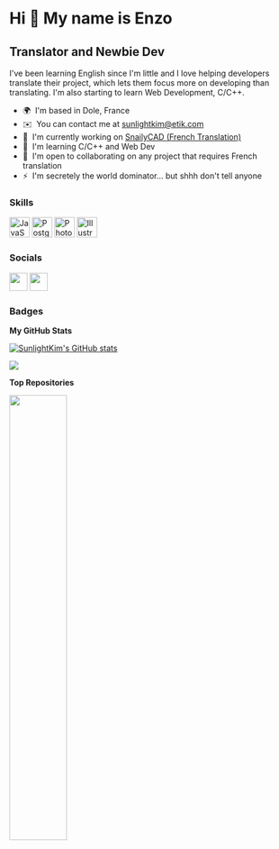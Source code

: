 Hi 👋 My name is Enzo
=====================

Translator and Newbie Dev
-------------------------

I've been learning English since I'm little and I love helping developers translate their project, which lets them focus more on developing than translating. I'm also starting to learn Web Development, C/C++.

* 🌍  I'm based in Dole, France
* ✉️  You can contact me at [sunlightkim@etik.com](mailto:sunlightkim@etik.com)
* 🚀  I'm currently working on [SnailyCAD (French Translation)](http://github.com/SnailyCAD/snaily-cadv4)
* 🧠  I'm learning C/C++ and Web Dev
* 🤝  I'm open to collaborating on any project that requires French translation
* ⚡  I'm secretely the world dominator... but shhh don't tell anyone

### Skills

<p align="left">
<a href="https://developer.mozilla.org/en-US/docs/Web/JavaScript" target="_blank" rel="noreferrer"><img src="https://raw.githubusercontent.com/danielcranney/readme-generator/main/public/icons/skills/javascript-colored.svg" width="36" height="36" alt="JavaScript" /></a>
<a href="https://www.postgresql.org/" target="_blank" rel="noreferrer"><img src="https://raw.githubusercontent.com/danielcranney/readme-generator/main/public/icons/skills/postgresql-colored.svg" width="36" height="36" alt="PostgreSQL" /></a>
<a href="https://www.adobe.com/uk/products/photoshop.html" target="_blank" rel="noreferrer"><img src="https://raw.githubusercontent.com/danielcranney/readme-generator/main/public/icons/skills/photoshop-colored.svg" width="36" height="36" alt="Photoshop" /></a>
<a href="https://www.adobe.com/uk/products/illustrator.html" target="_blank" rel="noreferrer"><img src="https://raw.githubusercontent.com/danielcranney/readme-generator/main/public/icons/skills/illustrator-colored.svg" width="36" height="36" alt="Illustrator" /></a>
</p>


### Socials

<p align="left"> <a href="https://discord.com/users/936337363158859806" target="_blank" rel="noreferrer"><img src="https://raw.githubusercontent.com/danielcranney/readme-generator/main/public/icons/socials/discord.svg" width="32" height="32" /></a> <a href="https://www.github.com/SunlightKim" target="_blank" rel="noreferrer"><img src="https://raw.githubusercontent.com/danielcranney/readme-generator/main/public/icons/socials/github.svg" width="32" height="32" /></a></p>

### Badges

<b>My GitHub Stats</b>

<a href="http://www.github.com/SunlightKim"><img src="https://github-readme-stats.vercel.app/api?username=SunlightKim&show_icons=true&hide=&count_private=true&title_color=0891b2&text_color=ffffff&icon_color=0891b2&bg_color=1c1917&hide_border=true&show_icons=true" alt="SunlightKim's GitHub stats" /></a>

<a href="http://www.github.com/SunlightKim"><img src="https://github-readme-streak-stats.herokuapp.com/?user=SunlightKim&stroke=ffffff&background=1c1917&ring=0891b2&fire=0891b2&currStreakNum=ffffff&currStreakLabel=0891b2&sideNums=ffffff&sideLabels=ffffff&dates=ffffff&hide_border=true" /></a>

<b>Top Repositories</b>

<div width="100%" align="center"><a href="https://github.com/SunlightKim/snaily-cadv4" align="left"><img align="left" width="45%" src="https://github-readme-stats.vercel.app/api/pin/?username=SunlightKim&repo=snaily-cadv4&title_color=0891b2&text_color=ffffff&icon_color=0891b2&bg_color=1c1917&hide_border=true&locale=en" /></a></div><br /><br /><br /><br /><br /><br /><br />
